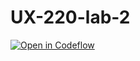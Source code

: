 # UX-220-lab-2

[![Open in Codeflow](https://developer.stackblitz.com/img/open_in_codeflow.svg)](https:///pr.new/rhildred/UX220-Lab-1)
